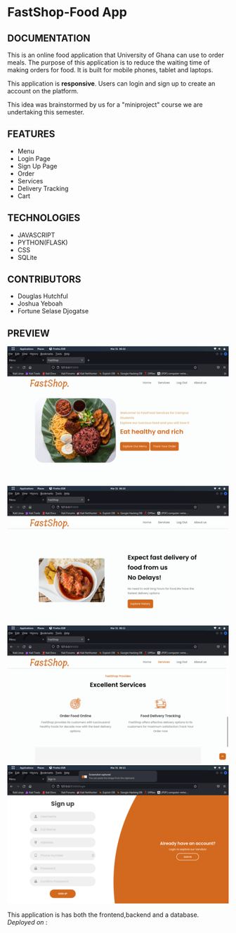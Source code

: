 <h1> FastShop-Food App </h1>

<h2> DOCUMENTATION </h2>
This is an online food application that University 
of Ghana can use to order meals. The purpose of this application 
is to reduce the waiting time of making orders for food.
It is built for mobile phones, tablet and laptops.

This application is <b> responsive</b>. Users can login and sign up
to create an account on the platform.<br>

This idea was brainstormed by us for a "miniproject" course we are undertaking this
semester.<br>


<h2><b> FEATURES </b></h2>
<ul>
<li> Menu </li>
<li> Login Page </li>
<li> Sign Up Page </li>
<li> Order </li>
<li> Services </li>
<li> Delivery Tracking </li>
<li> Cart </li>
</ul>

<h2><b>TECHNOLOGIES</b></h2>
<ul>
<li>JAVASCRIPT</li>
<li>PYTHON(FLASK)</li>
<li>CSS</li>
<li>SQLite </li>
</ul>

<h2> CONTRIBUTORS </h2>
<ul>
<li> Douglas Hutchful </li>
<li> Joshua Yeboah </li>
<li> Fortune Selase Djogatse </li>
</ul>

<h2> PREVIEW </h2>
<img src="Assets/Screenshot from 2023-03-31 06-10-40.png" alt="preview">
<img src="Assets/Screenshot from 2023-03-31 06-10-55.png" alt="preview">
<img src="Assets/Screenshot from 2023-03-31 06-11-04.png" alt="preview">
<img src="Assets/Screenshot from 2023-03-31 06-13-30.png" alt="preview">

This application is has both the frontend,backend and a database. <br>
<i>Deployed on </i> :

